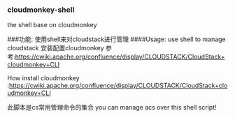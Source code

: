 ### cloudmonkey-shell
the shell base on cloudmonkey


###功能: 使用shell来对cloudstack进行管理
####Usage: use shell to manage cloudstack
安装配置cloudmonkey 参考:https://cwiki.apache.org/confluence/display/CLOUDSTACK/CloudStack+cloudmonkey+CLI

How install cloudmonkey :https://cwiki.apache.org/confluence/display/CLOUDSTACK/CloudStack+cloudmonkey+CLI

此脚本是cs常用管理命令的集合
you can manage acs over this shell script!



